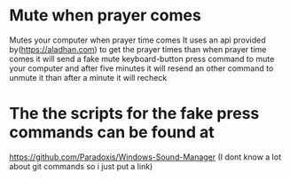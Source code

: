 # Mute when prayer comes
 Mutes your computer when prayer time comes
 It uses an api provided by(https://aladhan.com) to get the prayer times
 than when prayer time comes it will send a fake mute keyboard-button press command
 to mute your computer and after five minutes it will resend an other command to unmute it
 than after a minute it will recheck
 
 
# The the scripts for the fake press commands can be found at
 https://github.com/Paradoxis/Windows-Sound-Manager
(I dont know a lot about git commands so i just put a link)